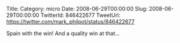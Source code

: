 Title: 
Category: micro
Date: 2008-06-29T00:00:00
Slug: 2008-06-29T00:00:00
TwitterId: 846422677
TweetUrl: https://twitter.com/mark_philpot/status/846422677

Spain with the win! And a quality win at that...